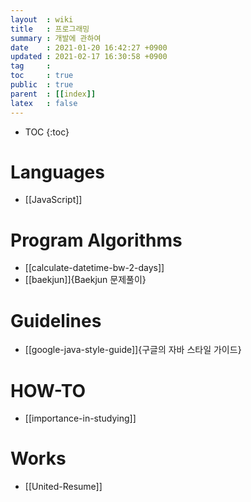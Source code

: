 ```yaml
---
layout  : wiki
title   : 프로그래밍
summary : 개발에 관하여
date    : 2021-01-20 16:42:27 +0900
updated : 2021-02-17 16:30:58 +0900
tag     : 
toc     : true
public  : true
parent  : [[index]] 
latex   : false
---
```

* TOC
{:toc}

# Languages
* [[JavaScript]]

# Program Algorithms
* [[calculate-datetime-bw-2-days]]
* [[baekjun]]{Baekjun 문제풀이}

# Guidelines
* [[google-java-style-guide]]{구글의 자바 스타일 가이드}

# HOW-TO
* [[importance-in-studying]]

# Works
* [[United-Resume]]
